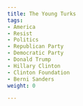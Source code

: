 ```yaml
---
title: The Young Turks
tags:
- America
- Resist
- Politics
- Republican Party
- Democratic Party
- Donald Trump
- Hillary Clinton
- Clinton Foundation
- Berni Sanders
weight: 0

---
```

